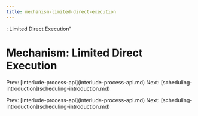 ```yaml
---
title: mechanism-limited-direct-execution
---
```


: Limited Direct Execution\"

# Mechanism: Limited Direct Execution

Prev:
\[interlude-process-api](interlude-process-api.md)
Next:
\[scheduling-introduction](scheduling-introduction.md)

Prev:
\[interlude-process-api](interlude-process-api.md)
Next:
\[scheduling-introduction](scheduling-introduction.md)

